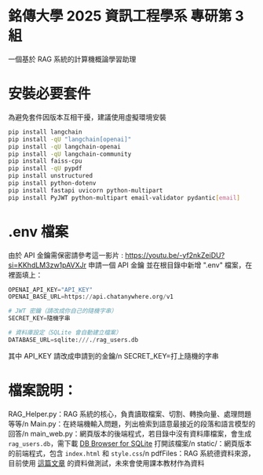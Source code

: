 # 銘傳大學 2025 資訊工程學系 專研第 3 組
一個基於 RAG 系統的計算機概論學習助理
# 安裝必要套件
為避免套件因版本互相干擾，建議使用虛擬環境安裝
```bash
pip install langchain
pip install -qU "langchain[openai]"
pip install -qU langchain-openai
pip install -qU langchain-community
pip install faiss-cpu
pip install -qU pypdf
pip install unstructured
pip install python-dotenv
pip install fastapi uvicorn python-multipart
pip install PyJWT python-multipart email-validator pydantic[email]
```
# .env 檔案
由於 API 金鑰需保密請參考這一影片 : https://youtu.be/-yf2nkZeiDU?si=KKhdLM3zw1pAVXJr 申請一個 API 金鑰
並在根目錄中新增 ".env" 檔案，在裡面填上： 
```python
OPENAI_API_KEY="API_KEY"
OPENAI_BASE_URL=https://api.chatanywhere.org/v1

# JWT 密鑰（請改成你自己的隨機字串）
SECRET_KEY=隨機字串

# 資料庫設定（SQLite 會自動建立檔案）
DATABASE_URL=sqlite:///./rag_users.db
```
其中 API_KEY 請改成申請到的金鑰/n
SECRET_KEY=打上隨機的字串
# 檔案說明：
RAG_Helper.py：RAG 系統的核心，負責讀取檔案、切割、轉換向量、處理問題等等/n
Main.py：在終端機輸入問題，列出檢索到語意最接近的段落和語言模型的回答/n
main_web.py：網頁版本的後端程式，若目錄中沒有資料庫檔案，會生成 `rag_users.db`，需下載 [DB Browser for SQLite](https://sqlitebrowser.org/) 打開該檔案/n
static/：網頁版本的前端程式，包含 `index.html` 和 `style.css`/n
pdfFiles：RAG 系統德資料來源，目前使用 [這篇文章](https://hackmd.io/@110FJU-MIIA/Sy2xnSE8K) 的資料做測試，未來會使用課本教材作為資料
